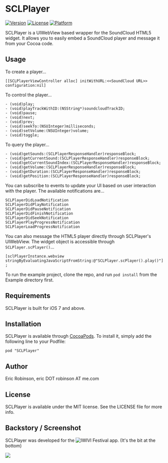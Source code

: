 # SCLPlayer

[![Version](https://img.shields.io/cocoapods/v/SCLPlayer.svg?style=flat)](http://cocoadocs.org/docsets/SCLPlayer)
[![License](https://img.shields.io/cocoapods/l/SCLPlayer.svg?style=flat)](http://cocoadocs.org/docsets/SCLPlayer)
[![Platform](https://img.shields.io/cocoapods/p/SCLPlayer.svg?style=flat)](http://cocoadocs.org/docsets/SCLPlayer)

SCLPlayer is a UIWebView based wrapper for the SoundCloud HTML5 widget. It allows you to easily embed a SoundCloud player and message it from your Cocoa code.

## Usage

To create a player...

`[[SCLPlayerViewController alloc] initWithURL:<<SoundCloud URL>> configuration:nil]`

To control the player...

```
- (void)play;
- (void)playTrackWithID:(NSString*)soundcloudTrackID;
- (void)pause;
- (void)next;
- (void)prev;
- (void)seekTo:(NSUInteger)milliseconds;
- (void)setVolume:(NSUInteger)volume;
- (void)toggle;
```

To query the player...

```
- (void)getSounds:(SCLPlayerResponseHandler)responseBlock;
- (void)getCurrentSound:(SCLPlayerResponseHandler)responseBlock;
- (void)getCurrentSoundIndex:(SCLPlayerResponseHandler)responseBlock;
- (void)getVolume:(SCLPlayerResponseHandler)responseBlock;
- (void)getDuration:(SCLPlayerResponseHandler)responseBlock;
- (void)getPosition:(SCLPlayerResponseHandler)responseBlock;
```

You can subscribe to events to update your UI based on user interaction with the player. The available notifications are...
```
SCLPlayerDidLoadNotification
SCLPlayerDidPlayNotification
SCLPlayerDidPauseNotification
SCLPlayerDidFinishNotification
SCLPlayerDidSeekNotification
SCLPlayerPlayProgressNotification
SCLPlayerLoadProgressNotification
````

You can also message the HTML5 player directly through SCLPlayer's UIWebView. The widget object is accessible through `SCLPlayer.scPlayer()`...

`[sclPlayerInstance.webview stringByEvaluatingJavaScriptFromString:@"SCLPlayer.scPlayer().play()"];`

To run the example project, clone the repo, and run `pod install` from the Example directory first.

## Requirements

SCLPlayer is built for iOS 7 and above.

## Installation

SCLPlayer is available through [CocoaPods](http://cocoapods.org). To install
it, simply add the following line to your Podfile:

    pod "SCLPlayer"

## Author

Eric Robinson, eric DOT robinson AT me.com

## License

SCLPlayer is available under the MIT license. See the LICENSE file for more info.

## Backstory / Screenshot

SCLPlayer was developed for the ![lWlVl Festival app](http://lwlvl.com/ios). (It's the bit at the bottom)

![](https://dl.dropboxusercontent.com/u/10239781/lwlvl_screenshot.png)
